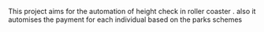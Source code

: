 This project aims for the automation of height check in roller coaster . also it automises the payment for each individual based on the parks schemes 
